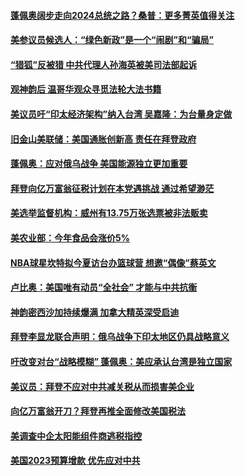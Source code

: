#### [蓬佩奥阔步走向2024总统之路？桑普：更多菁英值得关注](../pages/soh6/608378.md?t=04020306) 
#### [美参议员候选人：“绿色新政”是一个“闹剧”和“骗局”](../pages/soh6/608243.md?t=04020306) 
#### [“猎狐”反被猎 中共代理人孙海英被美司法部起诉](../pages/soh6/608231.md?t=04020306) 
#### [观神韵后 温哥华观众寻觅法轮大法书籍](../pages/soh6/608075.md?t=04020306) 
#### [美议员吁“印太经济架构”纳入台湾 吴嘉隆：为台量身定做](../pages/soh6/607991.md?t=04020306) 
#### [旧金山美联储：美国通胀创新高 责任在拜登政府](../pages/soh6/607919.md?t=04020306) 
#### [蓬佩奥：应对俄乌战争 美国能源独立更加重要](../pages/soh6/607913.md?t=04020306) 
#### [拜登向亿万富翁征税计划在本党遇挑战 通过希望渺茫](../pages/soh6/607898.md?t=04020306) 
#### [美选举监督机构：威州有13.75万张选票被非法贩卖](../pages/soh6/607886.md?t=04020306) 
#### [美农业部：今年食品会涨价5%](../pages/soh6/607868.md?t=04020306) 
#### [NBA球星坎特拟今夏访台办篮球营 想邀“偶像”蔡英文](../pages/soh6/607799.md?t=04020306) 
#### [卢比奥：美国唯有动员“全社会” 才能与中共抗衡](../pages/soh6/607754.md?t=04020306) 
#### [神韵密西沙加持续爆满 加拿大精英深受启迪](../pages/soh6/607742.md?t=04020306) 
#### [拜登李显龙联合声明：俄乌战争下印太地区仍具战略意义](../pages/soh6/607682.md?t=04020306) 
#### [吁改变对台“战略模糊” 蓬佩奥：美应承认台湾是独立国家](../pages/soh6/607664.md?t=04020306) 
#### [美议员：拜登不应对中共减关税从而损害美企业](../pages/soh6/607580.md?t=04020306) 
#### [向亿万富翁开刀？拜登再推全面修改美国税法](../pages/soh6/607577.md?t=04020306) 
#### [美调查中企太阳能组件商逃税指控](../pages/soh6/607604.md?t=04020306) 
#### [美国2023预算增款 优先应对中共](../pages/soh6/607523.md?t=04020306) 
